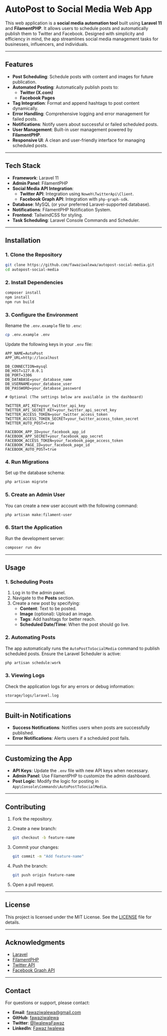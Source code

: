 # AutoPost to Social Media Web App

This web application is a **social media automation tool** built using **Laravel 11** and **FilamentPHP**. It allows users to schedule posts and automatically publish them to Twitter and Facebook. Designed with simplicity and efficiency in mind, the app streamlines social media management tasks for businesses, influencers, and individuals.

---

## **Features**

- **Post Scheduling**: Schedule posts with content and images for future publication.
- **Automated Posting**: Automatically publish posts to:
  - **Twitter (X.com)**
  - **Facebook Pages**
- **Tag Integration**: Format and append hashtags to post content dynamically.
- **Error Handling**: Comprehensive logging and error management for failed posts.
- **Notifications**: Notify users about successful or failed scheduled posts.
- **User Management**: Built-in user management powered by **FilamentPHP**.
- **Responsive UI**: A clean and user-friendly interface for managing scheduled posts.

---

## **Tech Stack**

- **Framework**: Laravel 11
- **Admin Panel**: FilamentPHP
- **Social Media API Integration**:
  - **Twitter API**: Integration using `Noweh\TwitterApi\Client`.
  - **Facebook Graph API**: Integration with `php-graph-sdk`.
- **Database**: MySQL (or your preferred Laravel-supported database).
- **Notifications**: FilamentPHP Notification System.
- **Frontend**: TailwindCSS for styling.
- **Task Scheduling**: Laravel Console Commands and Scheduler.

---

## **Installation**

### **1. Clone the Repository**

```bash
git clone https://github.com/fawaziwalewa/autopost-social-media.git
cd autopost-social-media
```

### **2. Install Dependencies**

```bash
composer install
npm install
npm run build
```

### **3. Configure the Environment**

Rename the `.env.example` file to `.env`:

```bash
cp .env.example .env
```

Update the following keys in your `.env` file:

```env
APP_NAME=AutoPost
APP_URL=http://localhost

DB_CONNECTION=mysql
DB_HOST=127.0.0.1
DB_PORT=3306
DB_DATABASE=your_database_name
DB_USERNAME=your_database_user
DB_PASSWORD=your_database_password

# Optional (The settings below are available in the dashboard)

TWITTER_API_KEY=your_twitter_api_key
TWITTER_API_SECRET_KEY=your_twitter_api_secret_key
TWITTER_ACCESS_TOKEN=your_twitter_access_token
TWITTER_ACCESS_TOKEN_SECRET=your_twitter_access_token_secret
TWITTER_AUTO_POST=true

FACEBOOK_APP_ID=your_facebook_app_id
FACEBOOK_APP_SECRET=your_facebook_app_secret
FACEBOOK_ACCESS_TOKEN=your_facebook_page_access_token
FACEBOOK_PAGE_ID=your_facebook_page_id
FACEBOOK_AUTO_POST=true
```

### **4. Run Migrations**

Set up the database schema:

```bash
php artisan migrate
```

### **5. Create an Admin User**

You can create a new user account with the following command:

```bash
php artisan make:filament-user
```

### **6. Start the Application**

Run the development server:

```bash
composer run dev
```

---

## **Usage**

### **1. Scheduling Posts**

1. Log in to the admin panel.
2. Navigate to the **Posts** section.
3. Create a new post by specifying:
   - **Content**: Text to be posted.
   - **Image** (optional): Upload an image.
   - **Tags**: Add hashtags for better reach.
   - **Scheduled Date/Time**: When the post should go live.

### **2. Automating Posts**

The app automatically runs the `AutoPostToSocialMedia` command to publish scheduled posts. Ensure the Laravel Scheduler is active:

```bash
php artisan schedule:work
```

### **3. Viewing Logs**

Check the application logs for any errors or debug information:

```bash
storage/logs/laravel.log
```

---

## **Built-in Notifications**

- **Success Notifications**: Notifies users when posts are successfully published.
- **Error Notifications**: Alerts users if a scheduled post fails.

---

## **Customizing the App**

- **API Keys**: Update the `.env` file with new API keys when necessary.
- **Admin Panel**: Use FilamentPHP to customize the admin dashboard.
- **Post Logic**: Modify the logic for posting in `App\Console\Commands\AutoPostToSocialMedia`.

---

## **Contributing**

1. Fork the repository.

2. Create a new branch:

    ```bash
    git checkout -b feature-name
    ```

3. Commit your changes:

   ```bash
   git commit -m "Add feature-name"
   ```

4. Push the branch:

   ```bash
   git push origin feature-name
   ```

5. Open a pull request.

---

## **License**

This project is licensed under the MIT License. See the [LICENSE](LICENSE) file for details.

---

## **Acknowledgments**

- [Laravel](https://laravel.com/)
- [FilamentPHP](https://filamentphp.com/)
- [Twitter API](https://developer.twitter.com/)
- [Facebook Graph API](https://developers.facebook.com/docs/graph-api/)

---

## **Contact**

For questions or support, please contact:

- **Email**: <fawaziwalewa@gmail.com>
- **GitHub**: [fawaziwalewa](https://github.com/fawaziwalewa)
- **Twitter**: [@IwalewaFawaz](https://twitter.com/IwalewaFawaz)
- **LinkedIn**: [Fawaz Iwalewa](https://www.linkedin.com/in/fawaz-iwalewa)
